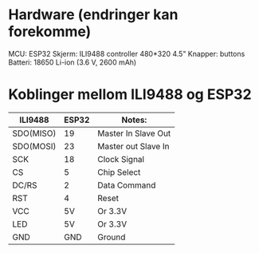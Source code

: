 # Hardware (endringer kan forekomme)
MCU: ESP32 
Skjerm: ILI9488 controller 480*320 4.5"
Knapper: buttons 
Batteri: 18650 Li-ion (3.6 V, 2600 mAh)



# Koblinger mellom ILI9488 og ESP32
|ILI9488    | ESP32 | Notes:             |
|-----------|-------|--------------------|
| SDO(MISO) |  19   | Master In Slave Out|
| SDO(MOSI) |  23   | Master out Slave In|
| SCK       |  18   | Clock Signal       | 
| CS        |   5   | Chip Select        |
| DC/RS     |   2   | Data Command       | 
| RST       |   4   | Reset              |
| VCC       |  5V   | Or 3.3V            |
| LED       |  5V   | Or 3.3V            |
| GND       |  GND  | Ground             |